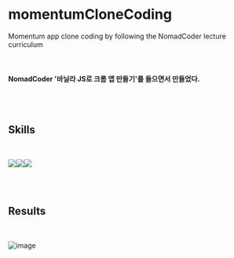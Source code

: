 # momentumCloneCoding
Momentum app clone coding by following the NomadCoder lecture curriculum

<br>

#### NomadCoder '바닐라 JS로 크롬 앱 만들기'를 들으면서 만들었다.

<br><br>

## Skills

<br>

<img src="https://img.shields.io/badge/JavaScript-FFCA28?style=flat-square&logo=JavaScript&logoColor=white"/><img src="https://img.shields.io/badge/HTML-E34F26?style=flat-square&logo=HTML5&logoColor=white"/><img src="https://img.shields.io/badge/CSS-1572B6?style=flat-square&logo=CSS3&logoColor=white"/>

<br><br>

## Results
<br>

![image](https://user-images.githubusercontent.com/102353910/162608611-351df0d4-bcc8-448f-aa1f-1190a27c8871.png)
